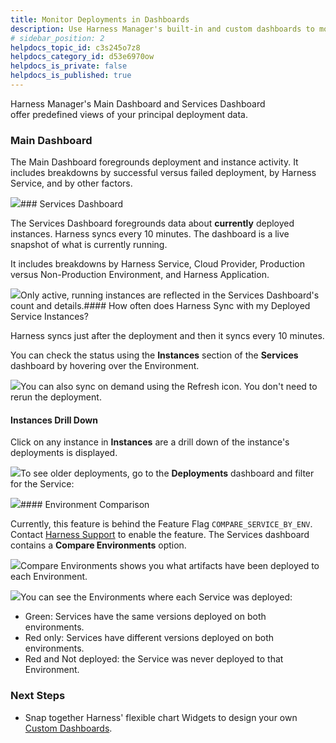 ```yaml
---
title: Monitor Deployments in Dashboards
description: Use Harness Manager's built-in and custom dashboards to monitor and report on your deployment and related data.
# sidebar_position: 2
helpdocs_topic_id: c3s245o7z8
helpdocs_category_id: d53e6970ow
helpdocs_is_private: false
helpdocs_is_published: true
---
```


Harness Manager's Main Dashboard and Services Dashboard offer predefined views of your principal deployment data.

### Main Dashboard

The Main Dashboard foregrounds deployment and instance activity. It includes breakdowns by successful versus failed deployment, by Harness Service, and by other factors.

![](https://files.helpdocs.io/kw8ldg1itf/articles/c3s245o7z8/1578096836735/image.png)### Services Dashboard

The Services Dashboard foregrounds data about **currently** deployed instances. Harness syncs every 10 minutes. The dashboard is a live snapshot of what is currently running.

It includes breakdowns by Harness Service, Cloud Provider, Production versus Non-Production Environment, and Harness Application.

![](https://files.helpdocs.io/kw8ldg1itf/articles/c3s245o7z8/1578096994998/image.png)Only active, running instances are reflected in the Services Dashboard's count and details.#### How often does Harness Sync with my Deployed Service Instances?

Harness syncs just after the deployment and then it syncs every 10 minutes.

You can check the status using the **Instances** section of the **Services** dashboard by hovering over the Environment.

![](https://files.helpdocs.io/kw8ldg1itf/articles/cegdxcepwi/1625593528990/clean-shot-2021-07-06-at-10-44-54.png)You can also sync on demand using the Refresh icon. You don't need to rerun the deployment.

#### Instances Drill Down

Click on any instance in **Instances** are a drill down of the instance's deployments is displayed.

![](https://files.helpdocs.io/kw8ldg1itf/articles/c3s245o7z8/1604086868274/image.png)To see older deployments, go to the **Deployments** dashboard and filter for the Service:

![](https://files.helpdocs.io/kw8ldg1itf/articles/c3s245o7z8/1604086139423/image.png)#### Environment Comparison

Currently, this feature is behind the Feature Flag `COMPARE_SERVICE_BY_ENV`. Contact [Harness Support](mailto:support@harness.io) to enable the feature. The Services dashboard contains a **Compare Environments** option.

![](https://files.helpdocs.io/kw8ldg1itf/articles/c3s245o7z8/1628885554261/clean-shot-2021-08-13-at-13-12-03.png)Compare Environments shows you what artifacts have been deployed to each Environment.

![](https://files.helpdocs.io/kw8ldg1itf/articles/c3s245o7z8/1628885213555/clean-shot-2021-08-13-at-13-06-42.png)You can see the Environments where each Service was deployed:

* Green: Services have the same versions deployed on both environments.
* Red only: Services have different versions deployed on both environments.
* Red and Not deployed: the Service was never deployed to that Environment.

### Next Steps

* Snap together Harness' flexible chart Widgets to design your own [Custom Dashboards](/article/rxlbhvwe6q-custom-dashboards).

